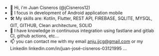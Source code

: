 - 👋 Hi, i'm Juan Cisneros (@jCisneros12)
- 📲 I focus in development of  Android application mobile
- 🛠 My skills are: Kotlin, Flutter, REST API, FIREBASE, SQLITE, MYSQL, GIT, GITHUB, Clean architecture, SOLID
- 🌱 I have knowledge in continuous integration using fastlane and gitlab CI, github actions, etc...
- 📫 you can contact me with my email anju.jjcg@gmail.com or my Linkedin linkedin.com/in/juan-josé-cisneros-03121995 ...

<!---
jCisneros12/jCisneros12 is a ✨ special ✨ repository because its `README.md` (this file) appears on your GitHub profile.
You can click the Preview link to take a look at your changes.
--->
